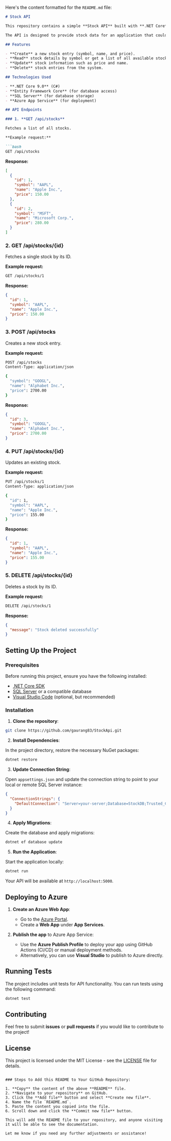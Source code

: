 Here's the content formatted for the `README.md` file:

````markdown
# Stock API

This repository contains a simple **Stock API** built with **.NET Core** (C#), which allows users to manage stock information such as stock symbols, names, and prices. The API supports the basic **CRUD operations** (Create, Read, Update, Delete) for stock data.

The API is designed to provide stock data for an application that could be used for tracking market stocks, performing financial analysis, or integrating into a larger investment application.

## Features

- **Create** a new stock entry (symbol, name, and price).
- **Read** stock details by symbol or get a list of all available stocks.
- **Update** stock information such as price and name.
- **Delete** stock entries from the system.

## Technologies Used

- **.NET Core 9.0** (C#)
- **Entity Framework Core** (for database access)
- **SQL Server** (for database storage)
- **Azure App Service** (for deployment)

## API Endpoints

### 1. **GET /api/stocks**

Fetches a list of all stocks.

**Example request:**

```bash
GET /api/stocks
````

**Response:**

```json
[
  {
    "id": 1,
    "symbol": "AAPL",
    "name": "Apple Inc.",
    "price": 150.00
  },
  {
    "id": 2,
    "symbol": "MSFT",
    "name": "Microsoft Corp.",
    "price": 280.00
  }
]
```

### 2. **GET /api/stocks/{id}**

Fetches a single stock by its ID.

**Example request:**

```bash
GET /api/stocks/1
```

**Response:**

```json
{
  "id": 1,
  "symbol": "AAPL",
  "name": "Apple Inc.",
  "price": 150.00
}
```

### 3. **POST /api/stocks**

Creates a new stock entry.

**Example request:**

```bash
POST /api/stocks
Content-Type: application/json

{
  "symbol": "GOOGL",
  "name": "Alphabet Inc.",
  "price": 2700.00
}
```

**Response:**

```json
{
  "id": 3,
  "symbol": "GOOGL",
  "name": "Alphabet Inc.",
  "price": 2700.00
}
```

### 4. **PUT /api/stocks/{id}**

Updates an existing stock.

**Example request:**

```bash
PUT /api/stocks/1
Content-Type: application/json

{
  "id": 1,
  "symbol": "AAPL",
  "name": "Apple Inc.",
  "price": 155.00
}
```

**Response:**

```json
{
  "id": 1,
  "symbol": "AAPL",
  "name": "Apple Inc.",
  "price": 155.00
}
```

### 5. **DELETE /api/stocks/{id}**

Deletes a stock by its ID.

**Example request:**

```bash
DELETE /api/stocks/1
```

**Response:**

```json
{
  "message": "Stock deleted successfully"
}
```

## Setting Up the Project

### Prerequisites

Before running this project, ensure you have the following installed:

* [.NET Core SDK](https://dotnet.microsoft.com/download/dotnet)
* [SQL Server](https://www.microsoft.com/en-us/sql-server/sql-server-downloads) or a compatible database
* [Visual Studio Code](https://code.visualstudio.com/) (optional, but recommended)

### Installation

1. **Clone the repository**:

```bash
git clone https://github.com/gaurang83/StockApi.git
```

2. **Install Dependencies**:

In the project directory, restore the necessary NuGet packages:

```bash
dotnet restore
```

3. **Update Connection String**:

Open `appsettings.json` and update the connection string to point to your local or remote SQL Server instance:

```json
{
  "ConnectionStrings": {
    "DefaultConnection": "Server=your-server;Database=StockDB;Trusted_Connection=True;"
  }
}
```

4. **Apply Migrations**:

Create the database and apply migrations:

```bash
dotnet ef database update
```

5. **Run the Application**:

Start the application locally:

```bash
dotnet run
```

Your API will be available at `http://localhost:5000`.

## Deploying to Azure

1. **Create an Azure Web App**:

   * Go to the [Azure Portal](https://portal.azure.com).
   * Create a **Web App** under **App Services**.

2. **Publish the app** to Azure App Service:

   * Use the **Azure Publish Profile** to deploy your app using GitHub Actions (CI/CD) or manual deployment methods.
   * Alternatively, you can use **Visual Studio** to publish to Azure directly.

## Running Tests

The project includes unit tests for API functionality. You can run tests using the following command:

```bash
dotnet test
```

## Contributing

Feel free to submit **issues** or **pull requests** if you would like to contribute to the project!

## License

This project is licensed under the MIT License - see the [LICENSE](LICENSE) file for details.

```

### Steps to Add this README to Your GitHub Repository:

1. **Copy** the content of the above **README** file.
2. **Navigate to your repository** on GitHub.
3. Click the **Add file** button and select **Create new file**.
4. Name the file `README.md`.
5. Paste the content you copied into the file.
6. Scroll down and click the **Commit new file** button.

This will add the README file to your repository, and anyone visiting it will be able to see the documentation.

Let me know if you need any further adjustments or assistance!
```
